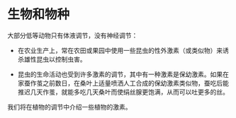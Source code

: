 # 生物和物种

大部分低等动物只有体液调节，没有神经调节：

- 在农业生产上，常在农田或果园中使用一些昆虫的性外激素（或类似物）来诱杀雄性昆虫以控制虫害。

- 昆虫的生命活动也受到许多激素的调节，其中有一种激素是保幼激素。如果在家蚕作茧之前数日，在桑叶上适量喷洒人工合成的保幼激素类似物，蚕吃后能推迟几天作茧，就能多吃几天桑叶而使绢丝腺更饱满，从而可以吐更多的丝。

我们将在植物的调节中介绍一些植物的激素。
